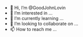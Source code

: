 - 👋 Hi, I’m @GoodJohnLovin
- 👀 I’m interested in ...
- 🌱 I’m currently learning ...
- 💞️ I’m looking to collaborate on ...
- 📫 How to reach me ...

<!---
GoodJohnLovin/GoodJohnLovin is a ✨ special ✨ repository because its `README.md` (this file) appears on your GitHub profile.
You can click the Preview link to take a look at your changes.
--->
